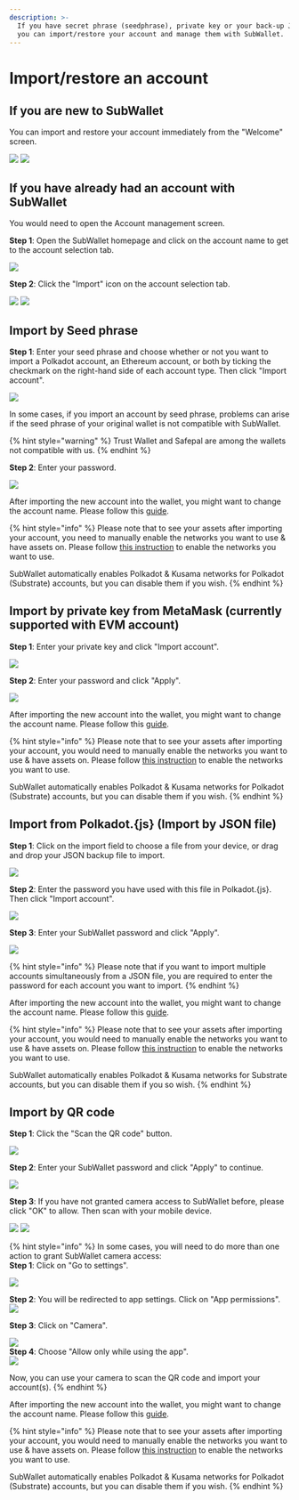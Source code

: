 ```yaml
---
description: >-
  If you have secret phrase (seedphrase), private key or your back-up JSON file,
  you can import/restore your account and manage them with SubWallet.
---
```


# Import/restore an account

## If you are new to SubWallet

You can import and restore your account immediately from the "Welcome" screen.&#x20;

![](<../../.gitbook/assets/image (17).png>) ![](<../../.gitbook/assets/image (18).png>)

## If you have already had an account with SubWallet

You would need to open the Account management screen.

**Step 1**: Open the SubWallet homepage and click on the account name to get to the account selection tab.

![](<../../.gitbook/assets/image (1483).png>)

**Step 2**: Click the "Import" icon on the account selection tab.

![](<../../.gitbook/assets/image (1331).png>) ![](<../../.gitbook/assets/image (1412).png>)

## Import by Seed phrase

**Step 1**: Enter your seed phrase and choose whether or not you want to import a Polkadot account, an Ethereum account, or both by ticking the checkmark on the right-hand side of each account type. Then click "Import account".

![](<../../.gitbook/assets/image (970).png>)

In some cases, if you import an account by seed phrase, problems can arise if the seed phrase of your original wallet is not compatible with SubWallet.&#x20;

{% hint style="warning" %}
Trust Wallet and Safepal are among the wallets not compatible with us.&#x20;
{% endhint %}

**Step 2**: Enter your password.

![](<../../.gitbook/assets/image (977).png>)

After importing the new account into the wallet, you might want to change the account name. Please follow this [guide](switch-between-accounts-and-change-account-name.md).

{% hint style="info" %}
Please note that to see your assets after importing your account, you need to manually enable the networks you want to use & have assets on. Please follow [this instruction](../customize-your-blockchains.md) to enable the networks you want to use.

SubWallet automatically enables Polkadot & Kusama networks for Polkadot (Substrate) accounts, but you can disable them if you wish.&#x20;
{% endhint %}

## Import by private key from MetaMask (currently supported with EVM account)

**Step 1**: Enter your private key and click "Import account".

![](<../../.gitbook/assets/image (1194).png>)

**Step 2**: Enter your password and click "Apply".

![](<../../.gitbook/assets/image (1204).png>)

After importing the new account into the wallet, you might want to change the account name. Please follow this [guide](switch-between-accounts-and-change-account-name.md).

{% hint style="info" %}
Please note that to see your assets after importing your account, you would need to manually enable the networks you want to use & have assets on. Please follow [this instruction](../customize-your-blockchains.md) to enable the networks you want to use.

SubWallet automatically enables Polkadot & Kusama networks for Polkadot (Substrate) accounts, but you can disable them if you wish.&#x20;
{% endhint %}

## Import from Polkadot.{js} (Import by JSON file)

**Step 1**: Click on the import field to choose a file from your device, or drag and drop your JSON backup file to import.

![](<../../.gitbook/assets/image (1128).png>)

**Step 2**: Enter the password you have used with this file in Polkadot.{js}. Then click "Import account".&#x20;

![](<../../.gitbook/assets/image (965).png>)

**Step 3**: Enter your SubWallet password and click "Apply".

![](<../../.gitbook/assets/image (1140).png>)

{% hint style="info" %}
Please note that if you want to import multiple accounts simultaneously from a JSON file, you are required to enter the password for each account you want to import.
{% endhint %}

After importing the new account into the wallet, you might want to change the account name. Please follow this [guide](switch-between-accounts-and-change-account-name.md).

{% hint style="info" %}
Please note that to see your assets after importing your account, you would need to manually enable the networks you want to use & have assets on. Please follow [this instruction](../customize-your-blockchains.md) to enable the networks you want to use.

SubWallet automatically enables Polkadot & Kusama networks for Substrate accounts, but you can disable them if you so wish.&#x20;
{% endhint %}

## Import by QR code

**Step 1**: Click the "Scan the QR code" button.

![](<../../.gitbook/assets/image (964).png>)

**Step 2**: Enter your SubWallet password and click "Apply" to continue.

![](<../../.gitbook/assets/image (1436).png>)

**Step 3**: If you have not granted camera access to SubWallet before, please click "OK" to allow. Then scan with your mobile device.&#x20;

![](<../../.gitbook/assets/image (1466).png>) ![](<../../.gitbook/assets/image (1116).png>)

{% hint style="info" %}
In some cases, you will need to do more than one action to grant SubWallet camera access:\
**Step 1**: Click on "Go to settings".

&#x20;![](<../../.gitbook/assets/image (97).png>)

**Step 2**: You will be redirected to app settings. Click on "App permissions".\
![](<../../.gitbook/assets/image (98).png>)

**Step 3**: Click on "Camera".

![](<../../.gitbook/assets/image (99).png>)\
**Step 4**: Choose "Allow only while using the app".\
![](<../../.gitbook/assets/image (100).png>)

Now, you can use your camera to scan the QR code and import your account(s).
{% endhint %}

After importing the new account into the wallet, you might want to change the account name. Please follow this [guide](switch-between-accounts-and-change-account-name.md).

{% hint style="info" %}
Please note that to see your assets after importing your account, you would need to manually enable the networks you want to use & have assets on. Please follow [this instruction](../customize-your-blockchains.md) to enable the networks you want to use.

SubWallet automatically enables Polkadot & Kusama networks for Polkadot (Substrate) accounts, but you can disable them if you wish.&#x20;
{% endhint %}
